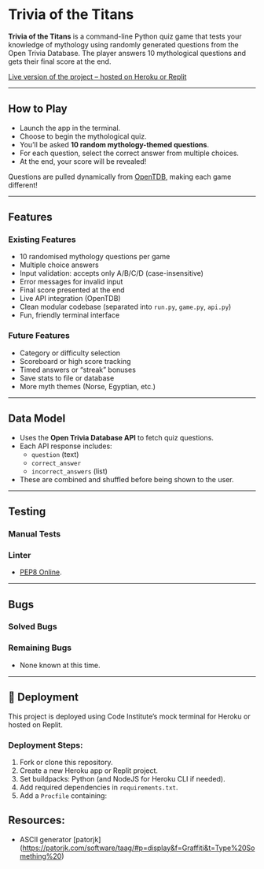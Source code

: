 # Trivia of the Titans

**Trivia of the Titans** is a command-line Python quiz game that tests your knowledge of mythology using randomly generated questions from the Open Trivia Database. The player answers 10 mythological questions and gets their final score at the end. 

[Live version of the project – hosted on Heroku or Replit]()

---

## How to Play

- Launch the app in the terminal.
- Choose to begin the mythological quiz.
- You’ll be asked **10 random mythology-themed questions**.
- For each question, select the correct answer from multiple choices.
- At the end, your score will be revealed!

Questions are pulled dynamically from [OpenTDB](https://opentdb.com), making each game different!

---

## Features

### Existing Features

- 10 randomised mythology questions per game
- Multiple choice answers
- Input validation: accepts only A/B/C/D (case-insensitive)
- Error messages for invalid input
- Final score presented at the end
- Live API integration (OpenTDB)
- Clean modular codebase (separated into `run.py`, `game.py`, `api.py`)
- Fun, friendly terminal interface

### Future Features

- Category or difficulty selection
- Scoreboard or high score tracking
- Timed answers or “streak” bonuses
- Save stats to file or database
- More myth themes (Norse, Egyptian, etc.)

---

## Data Model

- Uses the **Open Trivia Database API** to fetch quiz questions.
- Each API response includes:
  - `question` (text)
  - `correct_answer`
  - `incorrect_answers` (list)
- These are combined and shuffled before being shown to the user.

---

## Testing

### Manual Tests


### Linter

- [PEP8 Online](http://pep8online.com/).

---

## Bugs

### Solved Bugs



### Remaining Bugs

- None known at this time.

---

## 🚀 Deployment

This project is deployed using Code Institute’s mock terminal for Heroku or hosted on Replit.

### Deployment Steps:

1. Fork or clone this repository.
2. Create a new Heroku app or Replit project.
3. Set buildpacks: Python (and NodeJS for Heroku CLI if needed).
4. Add required dependencies in `requirements.txt`.
5. Add a `Procfile` containing:  

## Resources:
- ASCII generator [patorjk] (https://patorjk.com/software/taag/#p=display&f=Graffiti&t=Type%20Something%20)